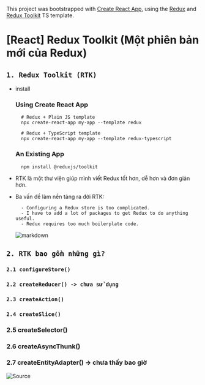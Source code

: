 This project was bootstrapped with [Create React App](https://github.com/facebook/create-react-app), using the [Redux](https://redux.js.org/) and [Redux Toolkit](https://redux-toolkit.js.org/) TS template.

# [React] Redux Toolkit (Một phiên bản mới của Redux)

## `1. Redux Toolkit (RTK)`
  - install
    ### Using Create React App
    ```
      # Redux + Plain JS template
      npx create-react-app my-app --template redux

      # Redux + TypeScript template
      npx create-react-app my-app --template redux-typescript
    ```

    ### An Existing App
    ```
      npm install @reduxjs/toolkit
    ```

  - RTK là một thư viện giúp mình viết Redux tốt hơn, dễ hơn và đơn giản hơn.
  - Ba vấn đề làm nền tảng ra đời RTK:

    ```
      - Configuring a Redux store is too complicated.
      - I have to add a lot of packages to get Redux to do anything useful.
      - Redux requires too much boilerplate code.
    ```

    ![markdown](https://images.viblo.asia/63913ebe-03db-408d-8957-378e4c2eac4b.png)

## `2. RTK bao gồm những gì?`
  ### `2.1 configureStore()`
  ### `2.2 createReducer() -> chưa sử dụng`
  ### `2.3 createAction()`
  ### `2.4 createSlice()`
  ### 2.5 createSelector()
  ### 2.6 createAsyncThunk()
  ### 2.7 createEntityAdapter() -> chưa thấy bao giờ


![Source](https://2kvn.com/react-gioi-thieu-tong-quat-ve-redux-toolkit-p5f313739)